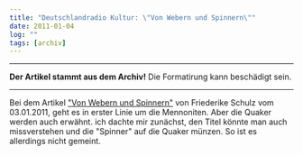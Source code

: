 ```yaml
---
title: "Deutschlandradio Kultur: \"Von Webern und Spinnern\""
date: 2011-01-04
log: ""
tags: [archiv]
---
```

<hr><b>Der Artikel stammt aus dem Archiv!</b> Die Formatirung kann beschädigt sein.<hr>
Bei dem Artikel <a href="http://www.dradio.de/dkultur/sendungen/laenderreport/1347438/">"Von Webern und Spinnern"</a> von Friederike Schulz vom 03.01.2011, geht es in erster Linie um die Mennoniten. Aber die Quaker werden auch erwähnt. ich dachte mir zunächst, den Titel könnte man auch missverstehen und die "Spinner" auf die Quaker münzen. So ist es allerdings nicht gemeint.
